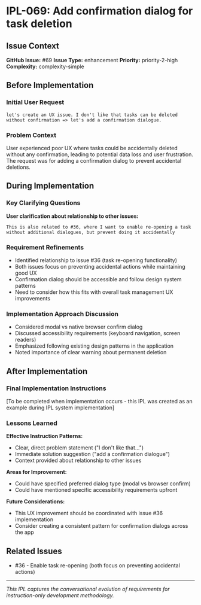 # IPL-069: Add confirmation dialog for task deletion

## Issue Context

**GitHub Issue:** #69
**Issue Type:** enhancement
**Priority:** priority-2-high
**Complexity:** complexity-simple

## Before Implementation

### Initial User Request

```text
let's create an UX issue. I don't like that tasks can be deleted without confirmation => let's add a confirmation dialogue.
```

### Problem Context

User experienced poor UX where tasks could be accidentally deleted without any confirmation, leading to potential
data loss and user frustration. The request was for adding a confirmation dialog to prevent accidental deletions.

## During Implementation

### Key Clarifying Questions

**User clarification about relationship to other issues:**

```text
This is also related to #36, where I want to enable re-opening a task without additional dialogues, but prevent doing it accidentally
```

### Requirement Refinements

- Identified relationship to issue #36 (task re-opening functionality)
- Both issues focus on preventing accidental actions while maintaining good UX
- Confirmation dialog should be accessible and follow design system patterns
- Need to consider how this fits with overall task management UX improvements

### Implementation Approach Discussion

- Considered modal vs native browser confirm dialog
- Discussed accessibility requirements (keyboard navigation, screen readers)
- Emphasized following existing design patterns in the application
- Noted importance of clear warning about permanent deletion

## After Implementation

### Final Implementation Instructions

[To be completed when implementation occurs - this IPL was created as an example during IPL system implementation]

### Lessons Learned

**Effective Instruction Patterns:**

- Clear, direct problem statement ("I don't like that...")
- Immediate solution suggestion ("add a confirmation dialogue")
- Context provided about relationship to other issues

**Areas for Improvement:**

- Could have specified preferred dialog type (modal vs browser confirm)
- Could have mentioned specific accessibility requirements upfront

**Future Considerations:**

- This UX improvement should be coordinated with issue #36 implementation
- Consider creating a consistent pattern for confirmation dialogs across the app

## Related Issues

- #36 - Enable task re-opening (both focus on preventing accidental actions)

---

*This IPL captures the conversational evolution of requirements for instruction-only development methodology.*
